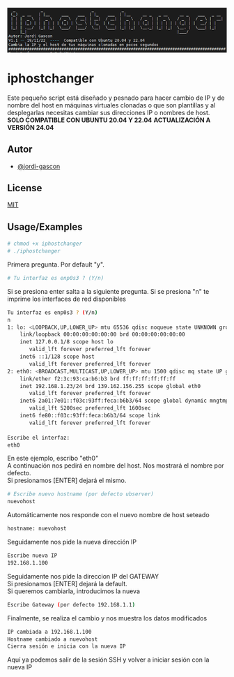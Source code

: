 ![Logo](https://github.com/jordi-gascon/iphostchanger/blob/main/img/iphostchanger.png?raw=true)


# iphostchanger

Este pequeño script está diseñado y pesnado para hacer cambio de IP y de nombre del host en máquinas virtuales clonadas o que son plantillas y al desplegarlas necesitas cambiar sus direcciones IP o nombres de host.\
**SOLO COMPATIBLE CON UBUNTU 20.04 Y 22.04**
**ACTUALIZACIÓN A VERSIÓN 24.04**


## Autor

- [@jordi-gascon](https://www.github.com/jordi-gascon)


## License

[MIT](https://choosealicense.com/licenses/mit/)


## Usage/Examples

```bash
# chmod +x iphostchanger
# ./iphostchanger
```
Primera pregunta. Por default "y". 

```bash
# Tu interfaz es enp0s3 ? (Y/n)
```
Si se presiona enter salta a la siguiente pregunta.
Si se presiona "n" te imprime los interfaces de red disponibles
```bash
Tu interfaz es enp0s3 ? (Y/n)
n
1: lo: <LOOPBACK,UP,LOWER_UP> mtu 65536 qdisc noqueue state UNKNOWN group default qlen 1000
    link/loopback 00:00:00:00:00:00 brd 00:00:00:00:00:00
    inet 127.0.0.1/8 scope host lo
       valid_lft forever preferred_lft forever
    inet6 ::1/128 scope host
       valid_lft forever preferred_lft forever
2: eth0: <BROADCAST,MULTICAST,UP,LOWER_UP> mtu 1500 qdisc mq state UP group default qlen 1000
    link/ether f2:3c:93:ca:b6:b3 brd ff:ff:ff:ff:ff:ff
    inet 192.168.1.23/24 brd 139.162.156.255 scope global eth0
       valid_lft forever preferred_lft forever
    inet6 2a01:7e01::f03c:93ff:feca:b6b3/64 scope global dynamic mngtmpaddr noprefixroute
       valid_lft 5200sec preferred_lft 1600sec
    inet6 fe80::f03c:93ff:feca:b6b3/64 scope link
       valid_lft forever preferred_lft forever

Escribe el interfaz:
eth0
```
En este ejemplo, escribo "eth0" \
A continuación nos pedirá en nombre del host. Nos mostrará el nombre por defecto.\
Si presionamos [ENTER] dejará el mismo. 
```bash
# Escribe nuevo hostname (por defecto ubserver)
nuevohost
```
Automáticamente nos responde con el nuevo nombre de host seteado
```bash
hostname: nuevohost
 ```
Seguidamente nos pide la nueva dirección IP
```bash
Escribe nueva IP
192.168.1.100
```
Seguidamente nos pide la direccion IP del GATEWAY\
Si presionamos [ENTER] dejará la default.\
Si queremos cambiarla, introducimos la nueva

```bash
Escribe Gateway (por defecto 192.168.1.1)
```
Finalmente, se realiza el cambio y nos muestra los datos modificados
```bash
IP cambiada a 192.168.1.100
Hostname cambiado a nuevohost
Cierra sesión e inicia con la nueva IP

```
Aquí ya podemos salir de la sesión SSH y volver a iniciar sesión con la nueva IP
